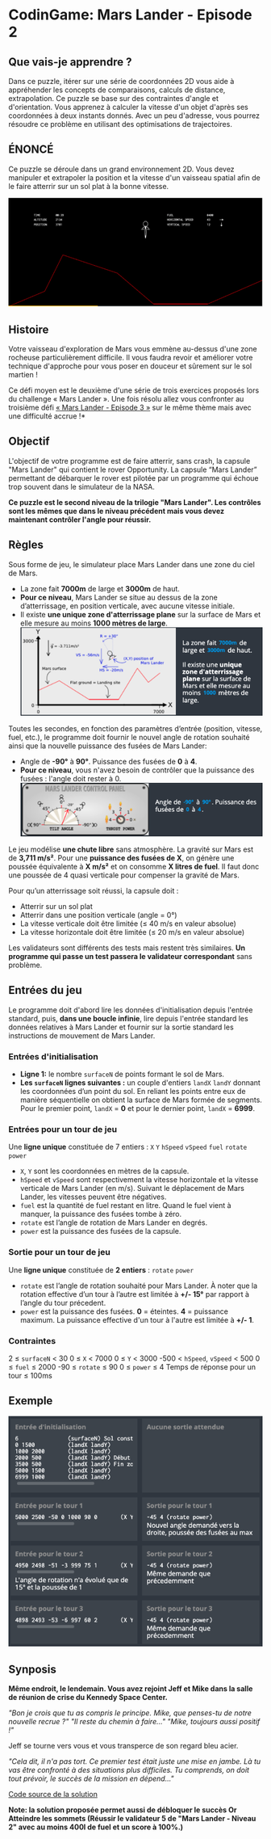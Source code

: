 # CodinGame: Mars Lander - Episode 2

## Que vais-je apprendre ?

Dans ce puzzle, itérer sur une série de coordonnées 2D vous aide à appréhender les concepts de comparaisons, calculs de distance, extrapolation. Ce puzzle se base sur des contraintes d'angle et d'orientation. Vous apprenez à calculer la vitesse d'un objet d'après ses coordonnées à deux instants donnés. Avec un peu d'adresse, vous pourrez résoudre ce problème en utilisant des optimisations de trajectoires.

## ÉNONCÉ

Ce puzzle se déroule dans un grand environnement 2D. Vous devez manipuler et extrapoler la position et la vitesse d'un vaisseau spatial afin de le faire atterrir sur un sol plat à la bonne vitesse.

![Mars Lander Episode 2](MarsLander2.png)

## Histoire

Votre vaisseau d'exploration de Mars vous emmène au-dessus d'une zone rocheuse particulièrement difficile. Il vous faudra revoir et améliorer votre technique d'approche pour vous poser en douceur et sûrement sur le sol martien !

Ce défi moyen est le deuxième d'une série de trois exercices proposés lors du challenge « Mars Lander ». Une fois résolu allez vous confronter au troisième défi [« Mars Lander - Episode 3 »](https://www.codingame.com/training/expert/mars-lander-episode-3) sur le même thème mais avec une difficulté accrue !*

## Objectif

L'objectif de votre programme est de faire atterrir, sans crash, la capsule "Mars Lander" qui contient le rover Opportunity. La capsule “Mars Lander” permettant de débarquer le rover est pilotée par un programme qui échoue trop souvent dans le simulateur de la NASA.

**Ce puzzle est le second niveau de la trilogie "Mars Lander". Les contrôles sont les mêmes que dans le niveau précédent mais vous devez maintenant contrôler l'angle pour réussir.**

## Règles

Sous forme de jeu, le simulateur place Mars Lander dans une zone du ciel de Mars.
- La zone fait **7000m** de large et **3000m** de haut.
- **Pour ce niveau**, Mars Lander se situe au dessus de la zone d’atterrissage, en position verticale, avec aucune vitesse initiale.
- Il existe **une unique zone d'atterrissage plane** sur la surface de Mars et elle mesure au moins **1000 mètres de large**.
![Mars Lander zone rules](MarsLanderRules1.png)


Toutes les secondes, en fonction des paramètres d’entrée (position, vitesse, fuel, etc.), le programme doit fournir le nouvel angle de rotation souhaité ainsi que la nouvelle puissance des fusées de Mars Lander:
- Angle de **-90°** à **90°**. Puissance des fusées de **0** à **4**.
- **Pour ce niveau**, vous n'avez besoin de contrôler que la puissance des fusées : l'angle doit rester à 0.
![Mars Lander angle power rules](MarsLanderRules2.png)

Le jeu modélise **une chute libre** sans atmosphère. La gravité sur Mars est de **3,711 m/s²**. Pour une **puissance des fusées de X**, on génère une poussée équivalente à **X m/s²** et on consomme **X litres de fuel**. Il faut donc une poussée de 4 quasi verticale pour compenser la gravité de Mars.

Pour qu’un atterrissage soit réussi, la capsule doit :
- Atterrir sur un sol plat
- Atterrir dans une position verticale (angle = 0°)
- La vitesse verticale doit être limitée (≤ 40 m/s en valeur absolue)
- La vitesse horizontale doit être limitée (≤ 20 m/s en valeur absolue)

Les validateurs sont différents des tests mais restent très similaires. **Un programme qui passe un test passera le validateur correspondant** sans problème.

## Entrées du jeu

Le programme doit d'abord lire les données d'initialisation depuis l'entrée standard, puis, **dans une boucle infinie**, lire depuis l'entrée standard les données relatives à Mars Lander et fournir sur la sortie standard les instructions de mouvement de Mars Lander.

### Entrées d'initialisation

- **Ligne 1:** le nombre `surfaceN` de points formant le sol de Mars.
- **Les `surfaceN` lignes suivantes :** un couple d'entiers `landX` `landY` donnant les coordonnées d’un point du sol. En reliant les points entre eux de manière séquentielle on obtient la surface de Mars formée de segments. Pour le premier point, `landX` = **0** et pour le dernier point, `landX` = **6999**.

### Entrées pour un tour de jeu
Une **ligne unique** constituée de 7 entiers : `X` `Y` `hSpeed` `vSpeed` `fuel` `rotate` `power`
- `X`, `Y` sont les coordonnées en mètres de la capsule.
- `hSpeed` et `vSpeed` sont respectivement la vitesse horizontale et la vitesse verticale de Mars Lander (en m/s). Suivant le déplacement de Mars Lander, les vitesses peuvent être négatives.
- `fuel` est la quantité de fuel restant en litre. Quand le fuel vient à manquer, la puissance des fusées tombe à zéro.
- `rotate` est l’angle de rotation de Mars Lander en degrés.
- `power` est la puissance des fusées de la capsule.

### Sortie pour un tour de jeu
Une **ligne unique** constituée de **2 entiers** : `rotate` `power`
- `rotate` est l’angle de rotation souhaité pour Mars Lander. À noter que la rotation effective d’un tour à l’autre est limitée à **+/- 15°** par rapport à l’angle du tour précedent.
- `power` est la puissance des fusées. **0** = éteintes. **4** = puissance maximum. La puissance effective d'un tour à l'autre est limitée à **+/- 1**.

### Contraintes
2 ≤ `surfaceN` < 30
0 ≤ `X` < 7000
0 ≤ `Y` < 3000
-500 < `hSpeed`, `vSpeed` < 500
0 ≤ `fuel` ≤ 2000
-90 ≤ `rotate` ≤ 90
0 ≤ `power` ≤ 4
Temps de réponse pour un tour ≤ 100ms

## Exemple

![Mars Lander Episode 2 Examples](MarsLander2Examples.png)

## Synposis

**Même endroit, le lendemain. Vous avez rejoint Jeff et Mike dans la salle de réunion de crise du Kennedy Space Center.**
 
*"Bon je crois que tu as compris le principe. Mike, que penses-tu de notre nouvelle recrue ?"*
*"Il reste du chemin à faire..."*
*"Mike, toujours aussi positif !"*
 
Jeff se tourne vers vous et vous transperce de son regard bleu acier.

*"Cela dit, il n'a pas tort. Ce premier test était juste une mise en jambe. Là tu vas être confronté à des situations plus difficiles. Tu comprends, on doit tout prévoir, le succès de la mission en dépend..."*

[Code source de la solution](https://github.com/Kous92/CodinGame-Swift-FR-/blob/main/Puzzles%20classiques/Moyen/Mars%20Lander%20-%20Episode%202/marslanderEP2.swift)

**Note: la solution proposée permet aussi de débloquer le succès Or Atteindre les sommets (Réussir le validateur 5 de "Mars Lander - Niveau 2" avec au moins 400l de fuel et un score à 100%.)**